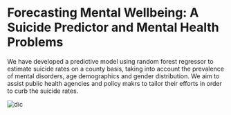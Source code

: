 # Forecasting Mental Wellbeing: A Suicide Predictor and Mental Health Problems

We have developed a predictive model using random forest regressor to estimate suicide rates on a county basis, taking into account the prevalence of mental disorders, age demographics and gender distribution. We aim to assist public health agencies and policy makrs to tailor their efforts in order to curb the suicide rates. 


![dic](https://github.com/puneetkakkar/forecasting-mental-wellbeing/assets/47149740/9471d74c-634a-4de8-a1d1-d40fc44e0b1e)

